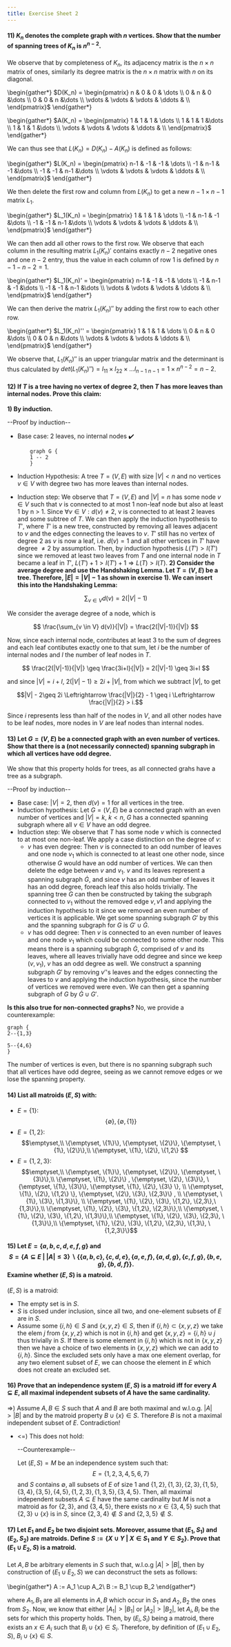 ```yaml
---
title: Exercise Sheet 2
---
```


#### 11) $K_n$ denotes the complete graph with  $n$ vertices. Show that the number of spanning trees of $K_n$ is $n^{n-2}$.

We observe that by completeness of $K_n$, its adjacency matrix is the $n \times n$ matrix of ones, similarly its degree matrix is the $n \times n$ matrix with $n$ on its diagonal.

\begin{gather*}
$D(K_n) = \begin{pmatrix}
        n & 0 & 0 & \dots \\
        0 & n & 0 &\dots \\
        0 & 0 & n &\dots \\
        \vdots & \vdots & \vdots & \ddots & \\
    \end{pmatrix}$
\end{gather*}

\begin{gather*}
$A(K_n) = \begin{pmatrix}
        1 & 1 & 1 & \dots \\
        1 & 1 & 1 &\dots \\
        1 & 1 & 1 &\dots \\
        \vdots & \vdots & \vdots & \ddots & \\
    \end{pmatrix}$
\end{gather*}

We can thus see that $L(K_n) = D(K_n) - A(K_n)$ is defined as follows:

\begin{gather*}
$L(K_n) = \begin{pmatrix}
        n-1 & -1 & -1 & \dots \\
        -1 & n-1 & -1 &\dots \\
        -1 & -1 & n-1 &\dots \\
        \vdots & \vdots & \vdots & \ddots & \\
    \end{pmatrix}$
\end{gather*}

We then delete the first row and column from $L(K_n)$ to get a new $n-1 \times n-1$ matrix $L_1$.

\begin{gather*}
$L_1(K_n) = \begin{pmatrix}
        1 & 1 & 1 & \dots \\
        -1 & n-1 & -1 &\dots \\
        -1 & -1 & n-1 &\dots \\
        \vdots & \vdots & \vdots & \ddots & \\
    \end{pmatrix}$
\end{gather*}

We can then add all other rows to the first row. We observe that each column in the resulting matrix $L_1(K_n)'$ contains exactly $n-2$ negative ones and one $n-2$ entry, thus the value in each column of row 1 is defined by $n-1-n-2 = 1$.

\begin{gather*}
$L_1(K_n)' = \begin{pmatrix}
        n-1 & -1 & -1 & \dots \\
        -1 & n-1 & -1 &\dots \\
        -1 & -1 & n-1 &\dots \\
        \vdots & \vdots & \vdots & \ddots & \\
    \end{pmatrix}$
\end{gather*}

We can then derive the matrix $L_1(K_n)''$ by adding the first row to each other row.

\begin{gather*}
$L_1(K_n)'' = \begin{pmatrix}
        1 & 1 & 1 & \dots \\
        0 & n & 0 &\dots \\
        0 & 0 & n &\dots \\
        \vdots & \vdots & \vdots & \ddots & \\
    \end{pmatrix}$
\end{gather*}

We observe that, $L_1(K_n)''$ is an upper triangular matrix and the determinant is thus calculated by $det(L_1(K_n)'')= l_{11} \times l_{22} \times \dots l_{n-1 \ n-1} = 1 \times n^{n-2} = n-2$.

#### 12) If $T$ is a tree having no vertex of degree 2, then $T$ has more leaves than internal nodes. Prove this claim:

**1) By induction.**

--Proof by induction--

* Base case: 2 leaves, no internal nodes :heavy_check_mark:

    ```graphviz
        graph G {
        1 -- 2
        }
    ```

* Induction Hypothesis:
    A tree $T=(V,E)$ with size $|V| < n$ and no vertices $v \in V$ with degree two has more leaves than internal nodes.
* Induction step:
        We observe that $T= (V,E)$ and $|V| = n$ has some node $v \in V$ such that $v$ is connected to at most 1 non-leaf node but also at least 1 by n > 1. Since $\forall v \in V: d(v) \neq 2$, v is connected to at least 2 leaves and some subtree of $T$. We can then apply the induction hypothesis to $T'$, where $T'$ is a new tree, constructed by removing all leaves adjacent to $v$ and the edges connecting the leaves to $v$. $T'$ still has no vertex of degree 2 as $v$ is now a leaf, i.e. $d(v) = 1$ and all other vertices in $T'$ have degree $\neq 2$ by assumption. Then, by induction hypothesis $L(T') > I (T')$ since we removed at least two leaves from $T$ and one internal node in $T$ became a leaf in $T'$, $L(T') + 1 > I(T') + 1 \Rightarrow L(T) > I(T)$.
**2) Consider the average degree and use the Handshaking Lemma.
    Let $T= (V,E)$ be a tree. Therefore, $|E| = |V| - 1$ as shown in exercise 1).
    We can insert this into the Handshaking Lemma:**

$$
\sum_{v \in V} d(v) = 2 (|V| -1)
$$

We consider the average degree of a node, which is

$$
\frac{\sum_{v \in V} d(v)}{|V|} = \frac{2(|V|-1)}{|V|}
$$

Now, since each internal node, contributes at least 3 to the sum of degrees and each leaf contibutes exactly one to that sum, let $i$ be the number of internal nodes and $l$ the number of leaf nodes in $T$.

$$
\frac{2(|V|-1)}{|V|} \geq \frac{3i+l}{|V|} = 2(|V|-1) \geq 3i+l
$$

and since $|V| = i+l$, $2(|V| -1) \geq 2i+|V|$, from which we subtract $|V|$, to get

$$|V| - 2\geq 2i \Leftrightarrow \frac{|V|}{2} - 1 \geq i \Leftrightarrow \frac{|V|}{2} > i.$$

Since $i$ represents less than half of the nodes in $V$, and all other nodes have to be leaf nodes, more nodes in $V$ are leaf nodes than internal nodes.

#### 13) Let $G = (V,E)$ be a connected graph with an even number of vertices. Show that there is a (not necessarily connected) spanning subgraph in which all vertices have odd degree.

We show that this property holds for trees, as all connected grahs have a tree as a subgraph.

--Proof by induction--

* Base case: $|V| = 2$, then $d(v) = 1$ for all vertices in the tree.
* Induction hypothesis: Let $G=(V,E)$ be a connected graph with an even number of vertices and $|V| = k$, $k < n$, $G$  has a connected spanning subgraph where all $v \in V$ have an odd degree.
* Induction step: We observe that $T$ has some node $v$ which is connected to at most one non-leaf. We apply a case distinction on the degree of $v$:
    * $v$ has even degree:
        Then $v$ is connected to an odd number of leaves and one node $v_1$ which is connected to at least one other node,  since otherwise $G$ would have an odd number of vertices.
        We can then delete the edge between $v$ and $v_1$. $v$ and its leaves represent a spanning subgraph $\dot G$, and since $v$ has an odd number of leaves it has an odd degree, foreach leaf this also holds trivially.
        The spanning tree $G$ can then be constructed by taking the subgraph connected to $v_1$ without the removed edge $v,v1$ and applying the induction hypothesis to it since we removed an even number of vertices it is applicable. We get some spanning subgraph $G'$ by this and the spanning subgraph for $G$ is $G' \cup \dot G$.
    * $v$ has odd degree:
        Then $v$ is connected to an even number of leaves and one node $v_1$ which could be connected to some other node. This means there is a spanning subgraph $\dot G$, comprised of $v$ and its leaves, where all leaves trivially have odd degree and since we keep $(v,v_1)$, $v$ has an odd degree as well. We construct a spanning subgraph $G'$ by removing $v'$'s leaves and the edges connecting the leaves to $v$ and applying the induction hypothesis, since the number of vertices we removed were even. We can then get a spanning subgraph of $G$ by $\dot G \cup G'$.

**Is this also true for non-connected graphs?**
No, we provide a counterexample:

```graphviz
graph {
2--{1,3}

5--{4,6}
}
```
The number of vertices is even, but there is no spanning subgraph such that all vertices have odd degree, seeing as we cannot remove edges or we lose the spanning property.

#### 14) List all matroids $(E,S)$ with:

* $E = \{1\}$:
    $$\{\emptyset\}, \{\emptyset, \{1\}\}$$
* $E=\{1,2\}$:
    $$\emptyset,\\
    \{\emptyset, \{1\}\}, \{\emptyset, \{2\}\}, \{\emptyset, \{1\}, \{2\}\},\\
    \{\emptyset, \{1\}, \{2\}, \{1,2\} $$
* $E = \{1,2,3\}$:
    $$\emptyset,\\
    \{\emptyset, \{1\}\}, \{\emptyset, \{2\}\}, \{\emptyset, \{3\}\},\\
    \{\emptyset, \{1\}, \{2\}\} , \{\emptyset, \{2\}, \{3\}\}, \{\emptyset, \{1\}, \{3\}\},
    \{\emptyset, \{1\}, \{2\}, \{3\} \}, \\
    \{\emptyset, \{1\}, \{2\}, \{1,2\} \}, \{\emptyset, \{2\}, \{3\}, \{2,3\}\} , \\
    \{\emptyset, \{1\}, \{3\}, \{1,3\}\}, \\
    \{\emptyset, \{1\}, \{2\}, \{3\}, \{1,2\}, \{2,3\},\{1,3\}\},\\
    \{\emptyset, \{1\}, \{2\}, \{3\}, \{1,2\}, \{2,3\}\},\\
    \{\emptyset, \{1\}, \{2\}, \{3\}, \{1,2\}, \{1,3\}\},\\
    \{\emptyset, \{1\}, \{2\}, \{3\}, \{2,3\}, \{1,3\}\},\\
    \{\emptyset, \{1\}, \{2\}, \{3\}, \{1,2\}, \{2,3\}, \{1,3\}, \{1,2,3\}\}$$

#### 15) Let $E = \{a,b,c,d,e,f,g\}$ and $$S = \{A \subseteq E \ | \ |A| \leq 3 \} \backslash \{\{a,b,c\}, \{c,d,e\}, \{a,e,f\}, \{a,d,g\}, \{c,f,g\}, \{b,e,g\}, \{b,d,f\}\}.$$ Examine whether $(E,S)$ is a matroid.

$(E,S)$ is a matroid:
* The empty set is in $S$.
* $S$ is closed under inclusion, since all two, and one-element subsets of $E$ are in $S$.
* Assume some $\{i,h\} \in S$ and $\{x,y,z\} \in S$, then if $\{i,h\} \subset \{x,y,z\}$ we take the elem $j$ from $\{x,y,z\}$ which is not in $\{i,h\}$ and get $\{x,y,z\} = \{i,h\} \cup j$ thus trivially in $S$.
    If there is some element in $\{i,h\}$ which is not in $\{x,y,z\}$ then we have a choice of two elements in $\{x,y,z\}$ which we can add to $\{i,h\}$.
    Since the excluded sets only have a max one element overlap, for any two element subset of $E$, we can choose the element in $E$ which does not create an excluded set.

#### 16) Prove that an independence system $(E,S)$ is a matroid iff for every $A \subseteq E$, all maximal independent subsets of $A$ have the same cardinality.
=>) Assume $A,B \in S$ such that $A$ and $B$ are both maximal and w.l.o.g. $|A| > |B|$ and by the matroid property $B \cup \{x\} \in S$. Therefore $B$ is not a maximal independent subset of $E$. Contradiction!

* <=) This does not hold:

    --Counterexample--

    Let $(E,S) = M$ be an independence system such that:
    $$
    E = \{1,2,3,4,5,6,7\}
    $$
    and $S$ contains $\emptyset$, all subsets of $E$ of size 1 and $\{1,2\}, \{1,3\}, \{2,3\}, \{1,5\}, \{3,4\}, \{3,5\}, \{4,5\}, \{1,2,3\}, \{1,3,5\}, \{3,4,5\}$.
    Then, all maximal independent subsets $A \subseteq E$ have the same cardinality but $M$ is not a matroid as for $\{2,3\}$, and $\{3,4,5\}$, there exists no $x \in \{3,4,5\}$ such that $\{2,3\} \cup \{x\}$ is in $S$, since $\{2,3,4\} \notin S$ and $\{2,3,5\} \notin S$.

#### 17) Let $E_1$ and $E_2$ be two disjoint sets. Moreover, assume that $(E_1,S_1)$ and $(E_2,S_2)$ are matroids. Define $S := \{X \cup Y \ | \ X \in S_1 \text{ and } Y \in S_2\}$. Prove that $(E_1 \cup E_2, S)$ is a matroid.

Let $A,B$ be arbitrary elements in $S$ such that, w.l.o.g $|A| > |B|$, then by construction of $(E_1 \cup E_2, S)$ we can deconstruct the sets as follows:

\begin{gather*}
A := A_1 \cup A_2\\
B := B_1 \cup B_2
\end{gather*}

where $A_1,B_1$ are all elements in $A,B$ which occur in $S_1$ and $A_2,B_2$ the ones from $S_2$.
Now, we know that either $|A_1| > |B_1|$ or $|A_2| > |B_2|$, let $A_i, B_i$ be the sets for which this property holds. Then, by $(E_i, S_i)$ being a matroid, there exists an $x \in A_i$ such that $B_i \cup \{x\} \in S_i$.
Therefore, by definition of $(E_1 \cup E_2, S)$, $B_i \cup \{x\} \in S$.

